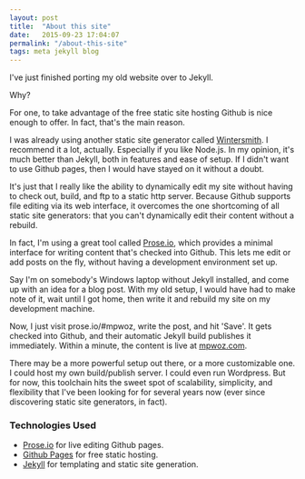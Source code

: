 ```yaml
---
layout: post
title:  "About this site"
date:   2015-09-23 17:04:07
permalink: "/about-this-site"
tags: meta jekyll blog
---
```


I've just finished porting my old website over to Jekyll.

Why? 

For one, to take advantage of the free static site hosting Github is nice enough to offer. In fact, that's the main reason.

I was already using another static site generator called [Wintersmith](http://wintersmith.io).
I recommend it a lot, actually. Especially if you like Node.js.
In my opinion, it's much better than Jekyll, both in features and ease of setup.
If I didn't want to use Github pages, then I would have stayed on it without a doubt.

It's just that I really like the ability to dynamically edit my site without having to check out, build, and ftp 
to a static http server. Because Github supports file editing via its web interface, it overcomes the one shortcoming
of all static site generators: that you can't dynamically edit their content without a rebuild.

In fact, I'm using a great tool called [Prose.io](http://prose.io), which provides a minimal interface for writing
content that's checked into Github.
This lets me edit or add posts on the fly, without having a development environment set up.

Say I'm on somebody's Windows laptop without Jekyll installed, and come up with an idea for a blog post.
With my old setup, I would have had to make note of it, wait until I got home, then write it and rebuild my site
on my development machine.

Now, I just visit prose.io/#mpwoz, write the post, and hit 'Save'. It gets checked into Github, and their automatic
Jekyll build publishes it immediately. Within a minute, the content is live at [mpwoz.com](http://mpwoz.com).

There may be a more powerful setup out there, or a more customizable one. I could host my own build/publish server.
I could even run Wordpress. But for now, this toolchain hits the sweet spot of scalability, simplicity, and
flexibility that I've been looking for for several years now (ever since discovering static site generators, in fact).

### Technologies Used

- [Prose.io](http://prose.io) for live editing Github pages.
- [Github Pages](https://pages.github.com/) for free static hosting.
- [Jekyll](https://jekyllrb.com/) for templating and static site generation.

